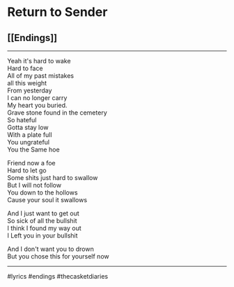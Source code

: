 # Return to Sender

## [[Endings]]

---

Yeah it's hard to wake  
Hard to face  
All of my past mistakes  
all this weight  
From yesterday  
I can no longer carry  
My heart you buried.  
Grave stone found in the cemetery  
So hateful  
Gotta stay low  
With a plate full  
You ungrateful  
You the Same hoe

Friend now a foe  
Hard to let go  
Some shits just hard to swallow  
But I will not follow  
You down to the hollows  
Cause your soul it swallows

And I just want to get out  
So sick of all the bullshit  
I think I found my way out  
I Left you in your bullshit

And I don't want you to drown  
But you chose this for yourself now

---

#lyrics #endings #thecasketdiaries
